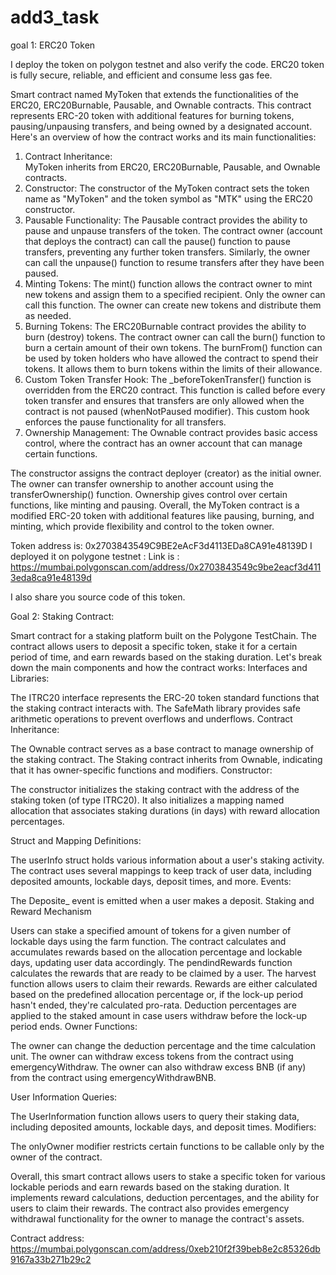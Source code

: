 # add3_task
goal 1:
ERC20 Token

I deploy the token on polygon testnet and also verify the code.
ERC20 token is fully secure, reliable, and efficient and consume less gas fee.

 Smart contract named MyToken that extends the functionalities of the ERC20, ERC20Burnable, Pausable, and Ownable contracts. This contract represents ERC-20 token with additional features for burning tokens, pausing/unpausing transfers, and being owned by a designated account.
Here's an overview of how the contract works and its main functionalities:

1.	Contract Inheritance:	
MyToken inherits from ERC20, ERC20Burnable, Pausable, and Ownable contracts.
2.	Constructor:
The constructor of the MyToken contract sets the token name as "MyToken" and the token symbol as "MTK" using the ERC20 constructor.
3.	Pausable Functionality:
The Pausable contract provides the ability to pause and unpause transfers of the token.
The contract owner (account that deploys the contract) can call the pause() function to pause transfers, preventing any further token transfers.
Similarly, the owner can call the unpause() function to resume transfers after they have been paused.
4.	Minting Tokens:
The mint() function allows the contract owner to mint new tokens and assign them to a specified recipient.
Only the owner can call this function. The owner can create new tokens and distribute them as needed.
5.	Burning Tokens:
The ERC20Burnable contract provides the ability to burn (destroy) tokens.
The contract owner can call the burn() function to burn a certain amount of their own tokens.
The burnFrom() function can be used by token holders who have allowed the contract to spend their tokens. It allows them to burn tokens within the limits of their allowance.
6.	Custom Token Transfer Hook:
The _beforeTokenTransfer() function is overridden from the ERC20 contract.
This function is called before every token transfer and ensures that transfers are only allowed when the contract is not paused (whenNotPaused modifier).
This custom hook enforces the pause functionality for all transfers.
7.	Ownership Management:
The Ownable contract provides basic access control, where the contract has an owner account that can manage certain functions.

The constructor assigns the contract deployer (creator) as the initial owner.
The owner can transfer ownership to another account using the transferOwnership() function. Ownership gives control over certain functions, like minting and pausing.
Overall, the MyToken contract is a modified ERC-20 token with additional features like pausing, burning, and minting, which provide flexibility and control to the token owner. 



Token address is: 
0x2703843549C9BE2eAcF3d4113EDa8CA91e48139D
I deployed it on polygone testnet : 
Link is : https://mumbai.polygonscan.com/address/0x2703843549c9be2eacf3d4113eda8ca91e48139d 



I also share you source code of this token.


Goal 2: 
Staking Contract:

Smart contract for a staking platform built on the Polygone TestChain. The contract allows users to deposit a specific token, stake it for a certain period of time, and earn rewards based on the staking duration. Let's break down the main components and how the contract works:
Interfaces and Libraries:

The ITRC20 interface represents the ERC-20 token standard functions that the staking contract interacts with.
The SafeMath library provides safe arithmetic operations to prevent overflows and underflows.
Contract Inheritance:

The Ownable contract serves as a base contract to manage ownership of the staking contract.
The Staking contract inherits from Ownable, indicating that it has owner-specific functions and modifiers.
Constructor:

The constructor initializes the staking contract with the address of the staking token (of type ITRC20).
It also initializes a mapping named allocation that associates staking durations (in days) with reward allocation percentages.

Struct and Mapping Definitions:

The userInfo struct holds various information about a user's staking activity.
The contract uses several mappings to keep track of user data, including deposited amounts, lockable days, deposit times, and more.
Events:

The Deposite_ event is emitted when a user makes a deposit.
Staking and Reward Mechanism

Users can stake a specified amount of tokens for a given number of lockable days using the farm function.
The contract calculates and accumulates rewards based on the allocation percentage and lockable days, updating user data accordingly.
The pendindRewards function calculates the rewards that are ready to be claimed by a user.
The harvest function allows users to claim their rewards. Rewards are either calculated based on the predefined allocation percentage or, if the lock-up period hasn't ended, they're calculated pro-rata.
Deduction percentages are applied to the staked amount in case users withdraw before the lock-up period ends.
Owner Functions:

The owner can change the deduction percentage and the time calculation unit.
The owner can withdraw excess tokens from the contract using emergencyWithdraw.
The owner can also withdraw excess BNB (if any) from the contract using emergencyWithdrawBNB.

User Information Queries:

The UserInformation function allows users to query their staking data, including deposited amounts, lockable days, and deposit times.
Modifiers:

The onlyOwner modifier restricts certain functions to be callable only by the owner of the contract.

Overall, this smart contract allows users to stake a specific token for various lockable periods and earn rewards based on the staking duration. It implements reward calculations, deduction percentages, and the ability for users to claim their rewards. The contract also provides emergency withdrawal functionality for the owner to manage the contract's assets.


Contract address: https://mumbai.polygonscan.com/address/0xeb210f2f39beb8e2c85326db9167a33b271b29c2 


